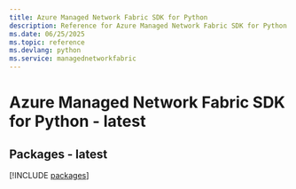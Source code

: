 ```yaml
---
title: Azure Managed Network Fabric SDK for Python
description: Reference for Azure Managed Network Fabric SDK for Python
ms.date: 06/25/2025
ms.topic: reference
ms.devlang: python
ms.service: managednetworkfabric
---
```

# Azure Managed Network Fabric SDK for Python - latest
## Packages - latest
[!INCLUDE [packages](managed-network-fabric-index.md)]